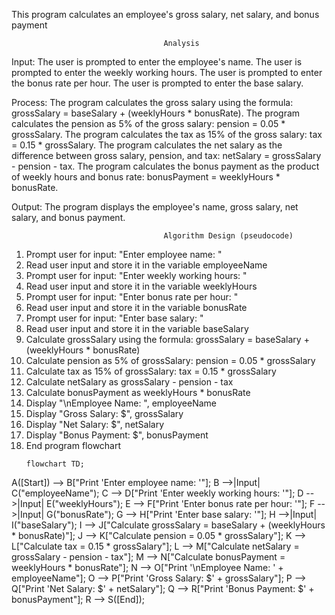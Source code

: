 This program calculates an employee's gross salary, net salary, and bonus payment

                                      Analysis
Input:
The user is prompted to enter the employee's name.
The user is prompted to enter the weekly working hours.
The user is prompted to enter the bonus rate per hour.
The user is prompted to enter the base salary.

Process:
The program calculates the gross salary using the formula: grossSalary = baseSalary + (weeklyHours * bonusRate).
The program calculates the pension as 5% of the gross salary: pension = 0.05 * grossSalary.
The program calculates the tax as 15% of the gross salary: tax = 0.15 * grossSalary.
The program calculates the net salary as the difference between gross salary, pension, and tax: netSalary = grossSalary - pension - tax.
The program calculates the bonus payment as the product of weekly hours and bonus rate: bonusPayment = weeklyHours * bonusRate.

Output:
The program displays the employee's name, gross salary, net salary, and bonus payment.

                                      Algorithm Design (pseudocode)
1. Prompt user for input: "Enter employee name: "
2. Read user input and store it in the variable employeeName
3. Prompt user for input: "Enter weekly working hours: "
4. Read user input and store it in the variable weeklyHours
5. Prompt user for input: "Enter bonus rate per hour: "
6. Read user input and store it in the variable bonusRate
7. Prompt user for input: "Enter base salary: "
8. Read user input and store it in the variable baseSalary
9. Calculate grossSalary using the formula: grossSalary = baseSalary + (weeklyHours * bonusRate)
10. Calculate pension as 5% of grossSalary: pension = 0.05 * grossSalary
11. Calculate tax as 15% of grossSalary: tax = 0.15 * grossSalary
12. Calculate netSalary as grossSalary - pension - tax
13. Calculate bonusPayment as weeklyHours * bonusRate
14. Display "\nEmployee Name: ", employeeName
15. Display "Gross Salary: $", grossSalary
16. Display "Net Salary: $", netSalary
17. Display "Bonus Payment: $", bonusPayment
18. End program
                                      flowchart
    ```mermaid
    flowchart TD;
  A([Start]) --> B["Print 'Enter employee name: '"];
  B -->|Input| C("employeeName");
  C --> D["Print 'Enter weekly working hours: '"];
  D -->|Input| E("weeklyHours");
  E --> F["Print 'Enter bonus rate per hour: '"];
  F -->|Input| G("bonusRate");
  G --> H["Print 'Enter base salary: '"];
  H -->|Input| I("baseSalary");
  I --> J["Calculate grossSalary = baseSalary + (weeklyHours * bonusRate)"];
  J --> K["Calculate pension = 0.05 * grossSalary"];
  K --> L["Calculate tax = 0.15 * grossSalary"];
  L --> M["Calculate netSalary = grossSalary - pension - tax"];
  M --> N["Calculate bonusPayment = weeklyHours * bonusRate"];
  N --> O["Print '\nEmployee Name: ' + employeeName"];
  O --> P["Print 'Gross Salary: $' + grossSalary"];
  P --> Q["Print 'Net Salary: $' + netSalary"];
  Q --> R["Print 'Bonus Payment: $' + bonusPayment"];
  R --> S([End]);
```                     
